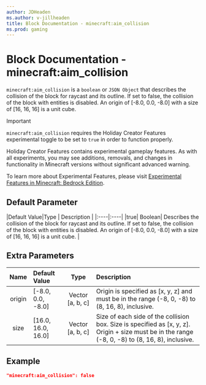 ```yaml
---
author: JDHeaden
ms.author: v-jillheaden
title: Block Documentation - minecraft:aim_collision
ms.prod: gaming
---
```


# Block Documentation - minecraft:aim_collision

`minecraft:aim_collision` is a `boolean` or `JSON Object` that describes the collision of the block for raycast and its outline. If set to false, the collision of the block with entities is disabled. An origin of [-8.0, 0.0, -8.0] with a size of [16, 16, 16] is a unit cube.

>[!IMPORTANT]
> `minecraft:aim_collision` requires the Holiday Creator Features experimental toggle to be set to `true` in order to function properly.
>
>Holiday Creator Features contains experimental gameplay features. As with all experiments, you may see additions, removals, and changes in functionality in Minecraft versions without significant advanced warning.
>
>To learn more about Experimental Features, please visit [Experimental Features in Minecraft: Bedrock Edition](../../../../../Documents/ExperimentalFeaturesToggle.md).

## Default Parameter

|Default Value|Type | Description |
|:----|:----|
|true| Boolean|  Describes the collision of the block for raycast and its outline. If set to false, the collision of the block with entities is disabled. An origin of [-8.0, 0.0, -8.0] with a size of [16, 16, 16] is a unit cube. |

## Extra Parameters

| Name| Default Value| Type| Description |
|:-----------:|:-----------|:-----------:|:-----------|
| origin| [-8.0, 0.0, -8.0]| Vector [a, b, c]|  Origin is specified as [x, y, z] and must be in the range (-8, 0, -8) to (8, 16, 8), inclusive. |
| size| [16.0, 16.0, 16.0]| Vector [a, b, c]| Size of each side of the collision box. Size is specified as [x, y, z]. Origin + size must be in the range (-8, 0, -8) to (8, 16, 8), inclusive. |

## Example

```json
"minecraft:aim_collision": false
```
